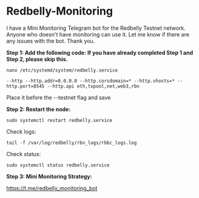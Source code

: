 # Redbelly-Monitoring

I have a Mini Monitoring Telegram bot for the Redbelly Testnet network. Anyone who doesn't have monitoring can use it.  Let me know if there are any issues with the bot. Thank you.

**Step 1: Add the following code: If you have already completed Step 1 and Step 2, please skip this.**

```
nano /etc/systemd/system/redbelly.service
```
```
--http --http.addr=0.0.0.0 --http.corsdomain=* --http.vhosts=* --http.port=8545 --http.api eth,txpool,net,web3,rbn
```
Place it before the --testnet flag and save 

**Step 2: Restart the node:**

```
sudo systemctl restart redbelly.service
```
Check logs:
```
tail -f /var/log/redbelly/rbn_logs/rbbc_logs.log
```
Check status: 
```
sudo systemctl status redbelly.service
```

**Step 3: Mini Monitoring Strategy:**

https://t.me/redbelly_monitoring_bot

